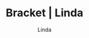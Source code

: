 ---
layout: post
author: Linda
permalink: /bracket/linda/
title: Bracket | Linda
teams: ['Gonzaga', 'Boise St.', 'UConn', 'Vermont', 'Alabama', 'Montana St.', 'Michigan St.', 'Duke', 'Baylor', 'Marquette', 'St. Mary`s', 'UCLA', 'Virginia Tech', 'Purdue', 'Murray St.', 'Kentucky', 'Gonzaga', 'UConn', 'Montana St.', 'Duke', 'Baylor', 'Saint Mary`s', 'Purdue', 'Murray St.', 'Gonzaga', 'Duke', 'Baylor', 'Purdue', 'Gonzaga', 'Purdue', 'Purdue', 'Arizona', 'Arizona', 'Arizona', 'Kansas', 'Arizona', 'Villanova', 'Kansas', 'Wisconsin', 'Arizona', 'Illinois', 'Longwood', 'Villanova', 'Kansas', 'Providence', 'Wisconsin', 'Auburn', 'Arizona', 'Seton Hall', 'UAB', 'Illinois', 'Colorado St.', 'Longwood', 'Loyola Chicago', 'Villanova', 'Kansas', 'Creighton', 'Iowa', 'Providence', 'LSU', 'Wisconsin', 'USC', 'Auburn']
correct: ['correct', 'wrong', 'wrong', 'wrong', 'wrong', 'wrong', 'correct', 'correct', 'correct', 'wrong', 'correct', 'correct', 'wrong', 'correct', 'correct', 'wrong', '', 'wrong', '', '', '', '', '', '', '', '', '', '', '', '', '', '', '', '', '', '', '', '', '', '', '', 'wrong', '', '', '', '', '', 'correct', 'wrong', 'wrong', 'correct', 'wrong', 'wrong', 'wrong', 'correct', 'correct', 'correct', 'wrong', 'correct', 'wrong', 'correct', 'wrong', 'correct']
points: [1, 0, 0, 0, 0, 0, 1, 1, 1, 0, 1, 1, 0, 1, 1, 0, 0, 0, 0, 0, 0, 0, 0, 0, 0, 0, 0, 0, 0, 0, 0, 0, 0, 0, 0, 0, 0, 0, 0, 0, 0, 0, 0, 0, 0, 0, 0, 1, 0, 0, 1, 0, 0, 0, 1, 1, 1, 0, 1, 0, 1, 0, 1]
logo: l-av.png
---
